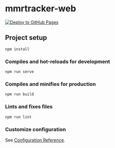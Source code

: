 # mmrtracker-web

[![Deploy to GitHub Pages](https://github.com/muazamkamal/mmrtracker-web/workflows/Deploy%20to%20GitHub%20Pages/badge.svg)](https://github.com/muazamkamal/mmrtracker-web/actions)

## Project setup

```
npm install
```

### Compiles and hot-reloads for development

```
npm run serve
```

### Compiles and minifies for production

```
npm run build
```

### Lints and fixes files

```
npm run lint
```

### Customize configuration

See [Configuration Reference](https://cli.vuejs.org/config/).
